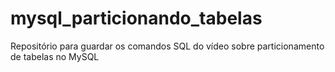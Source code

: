 # mysql_particionando_tabelas
Repositório para guardar os comandos SQL do vídeo sobre particionamento de tabelas no MySQL
